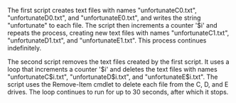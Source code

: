 The first script creates text files with names "unfortunateC0.txt", "unfortunateD0.txt", and "unfortunateE0.txt", and writes the string "unfortunate" to each file. The script then increments a counter '$i' and repeats the process, creating new text files with names "unfortunateC1.txt", "unfortunateD1.txt", and "unfortunateE1.txt". This process continues indefinitely.

The second script removes the text files created by the first script. It uses a loop that increments a counter '$i' and deletes the text files with names "unfortunateC$i.txt", "unfortunateD$i.txt", and "unfortunateE$i.txt". The script uses the Remove-Item cmdlet to delete each file from the C, D, and E drives. The loop continues to run for up to 30 seconds, after which it stops.

